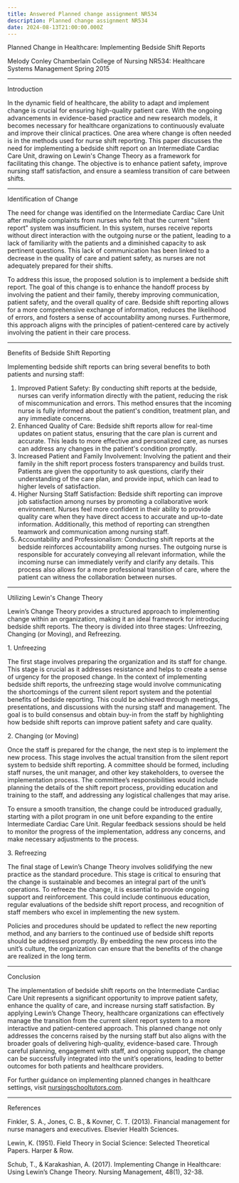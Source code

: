 ```yaml
---
title: Answered Planned change assignment NR534
description: Planned change assignment NR534
date: 2024-08-13T21:00:00.000Z
---
```


Planned Change in Healthcare: Implementing Bedside Shift Reports

Melody Conley
Chamberlain College of Nursing
NR534: Healthcare Systems Management
Spring 2015

***

Introduction

In the dynamic field of healthcare, the ability to adapt and implement change is crucial for ensuring high-quality patient care. With the ongoing advancements in evidence-based practice and new research models, it becomes necessary for healthcare organizations to continuously evaluate and improve their clinical practices. One area where change is often needed is in the methods used for nurse shift reporting. This paper discusses the need for implementing a bedside shift report on an Intermediate Cardiac Care Unit, drawing on Lewin's Change Theory as a framework for facilitating this change. The objective is to enhance patient safety, improve nursing staff satisfaction, and ensure a seamless transition of care between shifts.

***

Identification of Change

The need for change was identified on the Intermediate Cardiac Care Unit after multiple complaints from nurses who felt that the current "silent report" system was insufficient. In this system, nurses receive reports without direct interaction with the outgoing nurse or the patient, leading to a lack of familiarity with the patients and a diminished capacity to ask pertinent questions. This lack of communication has been linked to a decrease in the quality of care and patient safety, as nurses are not adequately prepared for their shifts.

To address this issue, the proposed solution is to implement a bedside shift report. The goal of this change is to enhance the handoff process by involving the patient and their family, thereby improving communication, patient safety, and the overall quality of care. Bedside shift reporting allows for a more comprehensive exchange of information, reduces the likelihood of errors, and fosters a sense of accountability among nurses. Furthermore, this approach aligns with the principles of patient-centered care by actively involving the patient in their care process.

***

Benefits of Bedside Shift Reporting

Implementing bedside shift reports can bring several benefits to both patients and nursing staff:

1. Improved Patient Safety: By conducting shift reports at the bedside, nurses can verify information directly with the patient, reducing the risk of miscommunication and errors. This method ensures that the incoming nurse is fully informed about the patient's condition, treatment plan, and any immediate concerns.
2. Enhanced Quality of Care: Bedside shift reports allow for real-time updates on patient status, ensuring that the care plan is current and accurate. This leads to more effective and personalized care, as nurses can address any changes in the patient's condition promptly.
3. Increased Patient and Family Involvement: Involving the patient and their family in the shift report process fosters transparency and builds trust. Patients are given the opportunity to ask questions, clarify their understanding of the care plan, and provide input, which can lead to higher levels of satisfaction.
4. Higher Nursing Staff Satisfaction: Bedside shift reporting can improve job satisfaction among nurses by promoting a collaborative work environment. Nurses feel more confident in their ability to provide quality care when they have direct access to accurate and up-to-date information. Additionally, this method of reporting can strengthen teamwork and communication among nursing staff.
5. Accountability and Professionalism: Conducting shift reports at the bedside reinforces accountability among nurses. The outgoing nurse is responsible for accurately conveying all relevant information, while the incoming nurse can immediately verify and clarify any details. This process also allows for a more professional transition of care, where the patient can witness the collaboration between nurses.

***

Utilizing Lewin's Change Theory

Lewin’s Change Theory provides a structured approach to implementing change within an organization, making it an ideal framework for introducing bedside shift reports. The theory is divided into three stages: Unfreezing, Changing (or Moving), and Refreezing.

1\. Unfreezing

The first stage involves preparing the organization and its staff for change. This stage is crucial as it addresses resistance and helps to create a sense of urgency for the proposed change. In the context of implementing bedside shift reports, the unfreezing stage would involve communicating the shortcomings of the current silent report system and the potential benefits of bedside reporting. This could be achieved through meetings, presentations, and discussions with the nursing staff and management. The goal is to build consensus and obtain buy-in from the staff by highlighting how bedside shift reports can improve patient safety and care quality.

2\. Changing (or Moving)

Once the staff is prepared for the change, the next step is to implement the new process. This stage involves the actual transition from the silent report system to bedside shift reporting. A committee should be formed, including staff nurses, the unit manager, and other key stakeholders, to oversee the implementation process. The committee’s responsibilities would include planning the details of the shift report process, providing education and training to the staff, and addressing any logistical challenges that may arise.

To ensure a smooth transition, the change could be introduced gradually, starting with a pilot program in one unit before expanding to the entire Intermediate Cardiac Care Unit. Regular feedback sessions should be held to monitor the progress of the implementation, address any concerns, and make necessary adjustments to the process.

3\. Refreezing

The final stage of Lewin’s Change Theory involves solidifying the new practice as the standard procedure. This stage is critical to ensuring that the change is sustainable and becomes an integral part of the unit’s operations. To refreeze the change, it is essential to provide ongoing support and reinforcement. This could include continuous education, regular evaluations of the bedside shift report process, and recognition of staff members who excel in implementing the new system.

Policies and procedures should be updated to reflect the new reporting method, and any barriers to the continued use of bedside shift reports should be addressed promptly. By embedding the new process into the unit’s culture, the organization can ensure that the benefits of the change are realized in the long term.

***

Conclusion

The implementation of bedside shift reports on the Intermediate Cardiac Care Unit represents a significant opportunity to improve patient safety, enhance the quality of care, and increase nursing staff satisfaction. By applying Lewin’s Change Theory, healthcare organizations can effectively manage the transition from the current silent report system to a more interactive and patient-centered approach. This planned change not only addresses the concerns raised by the nursing staff but also aligns with the broader goals of delivering high-quality, evidence-based care. Through careful planning, engagement with staff, and ongoing support, the change can be successfully integrated into the unit’s operations, leading to better outcomes for both patients and healthcare providers.

For further guidance on implementing planned changes in healthcare settings, visit [nursingschooltutors.com](https://nursingschooltutors.com).

***

References

Finkler, S. A., Jones, C. B., & Kovner, C. T. (2013). Financial management for nurse managers and executives. Elsevier Health Sciences.

Lewin, K. (1951). Field Theory in Social Science: Selected Theoretical Papers. Harper & Row.

Schub, T., & Karakashian, A. (2017). Implementing Change in Healthcare: Using Lewin’s Change Theory. Nursing Management, 48(1), 32-38.
